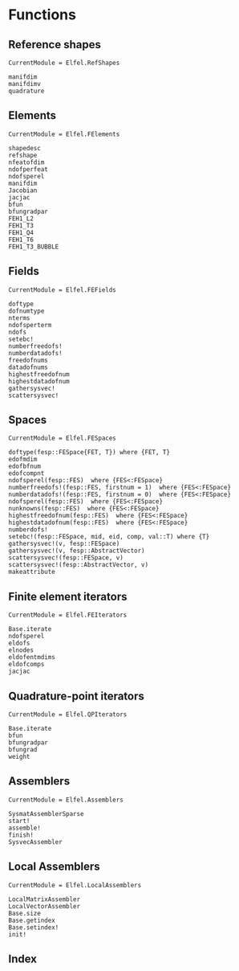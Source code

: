 # Functions

## Reference shapes

```@meta
CurrentModule = Elfel.RefShapes
```


```@docs
manifdim
manifdimv
quadrature
```


## Elements

```@meta
CurrentModule = Elfel.FElements
```

```@docs
shapedesc
refshape
nfeatofdim
ndofperfeat
ndofsperel
manifdim
Jacobian
jacjac
bfun
bfungradpar
FEH1_L2
FEH1_T3
FEH1_Q4
FEH1_T6
FEH1_T3_BUBBLE
```

## Fields

```@meta
CurrentModule = Elfel.FEFields
```

```@docs
doftype
dofnumtype
nterms
ndofsperterm
ndofs
setebc!
numberfreedofs!
numberdatadofs!
freedofnums
datadofnums
highestfreedofnum
highestdatadofnum
gathersysvec!
scattersysvec!
```

## Spaces

```@meta
CurrentModule = Elfel.FESpaces
```


```@docs
doftype(fesp::FESpace{FET, T}) where {FET, T}
edofmdim
edofbfnum
edofcompnt
ndofsperel(fesp::FES)  where {FES<:FESpace}
numberfreedofs!(fesp::FES, firstnum = 1)  where {FES<:FESpace}
numberdatadofs!(fesp::FES, firstnum = 0)  where {FES<:FESpace}
ndofsperel(fesp::FES)  where {FES<:FESpace}
nunknowns(fesp::FES)  where {FES<:FESpace}
highestfreedofnum(fesp::FES)  where {FES<:FESpace}
highestdatadofnum(fesp::FES)  where {FES<:FESpace}
numberdofs!
setebc!(fesp::FESpace, mid, eid, comp, val::T) where {T}
gathersysvec!(v, fesp::FESpace)
gathersysvec!(v, fesp::AbstractVector) 
scattersysvec!(fesp::FESpace, v)
scattersysvec!(fesp::AbstractVector, v) 
makeattribute
```

## Finite element iterators

```@meta
CurrentModule = Elfel.FEIterators
```

```@docs
Base.iterate
ndofsperel
eldofs
elnodes
eldofentmdims
eldofcomps
jacjac
```

## Quadrature-point iterators

```@meta
CurrentModule = Elfel.QPIterators
```

```@docs
Base.iterate
bfun
bfungradpar
bfungrad
weight
```

## Assemblers

```@meta
CurrentModule = Elfel.Assemblers
```

```@docs
SysmatAssemblerSparse
start!
assemble!
finish!
SysvecAssembler
```

## Local Assemblers

```@meta
CurrentModule = Elfel.LocalAssemblers
```

```@docs
LocalMatrixAssembler
LocalVectorAssembler
Base.size
Base.getindex
Base.setindex!
init!
```

## Index

```@index
```

